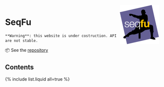 <a href="https://telatin.github.io/seqfu2" description="SeqFu documentation">
<img align="right" width="128" height="128" src="img/seqfu-512.png"></a>

# SeqFu

```note
**Warning**: this website is under costruction. API are not stable.
```

:package: See the [repository](https://github.com/telatin/seqfu2)


## Contents

{% include list.liquid all=true %}
